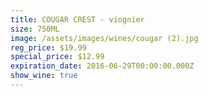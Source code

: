 ```yaml
---
title: COUGAR CREST - viognier
size: 750ML
image: /assets/images/wines/cougar (2).jpg
reg_price: $19.99
special_price: $12.99
expiration_date: 2016-06-29T00:00:00.000Z
show_wine: true
---
```




